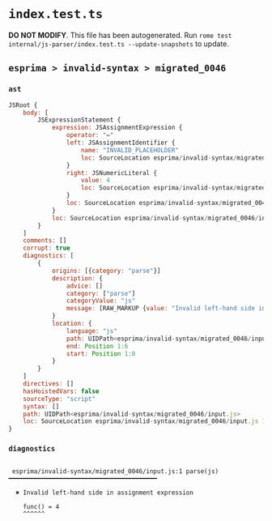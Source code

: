 # `index.test.ts`

**DO NOT MODIFY**. This file has been autogenerated. Run `rome test internal/js-parser/index.test.ts --update-snapshots` to update.

## `esprima > invalid-syntax > migrated_0046`

### `ast`

```javascript
JSRoot {
	body: [
		JSExpressionStatement {
			expression: JSAssignmentExpression {
				operator: "="
				left: JSAssignmentIdentifier {
					name: "INVALID_PLACEHOLDER"
					loc: SourceLocation esprima/invalid-syntax/migrated_0046/input.js 1:7-1:6
				}
				right: JSNumericLiteral {
					value: 4
					loc: SourceLocation esprima/invalid-syntax/migrated_0046/input.js 1:9-1:10
				}
				loc: SourceLocation esprima/invalid-syntax/migrated_0046/input.js 1:0-1:10
			}
			loc: SourceLocation esprima/invalid-syntax/migrated_0046/input.js 1:0-1:10
		}
	]
	comments: []
	corrupt: true
	diagnostics: [
		{
			origins: [{category: "parse"}]
			description: {
				advice: []
				category: ["parse"]
				categoryValue: "js"
				message: [RAW_MARKUP {value: "Invalid left-hand side in "}, "assignment expression"]
			}
			location: {
				language: "js"
				path: UIDPath<esprima/invalid-syntax/migrated_0046/input.js>
				end: Position 1:6
				start: Position 1:0
			}
		}
	]
	directives: []
	hasHoistedVars: false
	sourceType: "script"
	syntax: []
	path: UIDPath<esprima/invalid-syntax/migrated_0046/input.js>
	loc: SourceLocation esprima/invalid-syntax/migrated_0046/input.js 1:0-2:0
}
```

### `diagnostics`

```

 esprima/invalid-syntax/migrated_0046/input.js:1 parse(js) ━━━━━━━━━━━━━━━━━━━━━━━━━━━━━━━━━━━━━━━━━

  ✖ Invalid left-hand side in assignment expression

    func() = 4
    ^^^^^^


```
